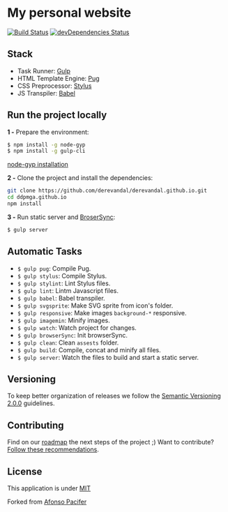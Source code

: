 # My personal website

[![Build Status](https://travis-ci.org/derevandal/derevandal.github.io.svg?branch=master)](https://travis-ci.org/derevandal/derevandal.github.io)
[![devDependencies Status](https://david-dm.org/derevandal/derevandal.github.io.svg)](https://david-dm.org/derevandal/derevandal.github.io?type=dev)

## Stack

- Task Runner: [Gulp](http://gulpjs.com/)
- HTML Template Engine: [Pug](https://pugjs.org/api/getting-started.html)
- CSS Preprocessor: [Stylus](http://stylus-lang.com/)
- JS Transpiler: [Babel](https://babeljs.io/)

## Run the project locally

**1 -** Prepare the environment:

```sh
$ npm install -g node-gyp
$ npm install -g gulp-cli
```

[node-gyp installation](https://github.com/nodejs/node-gyp#installation)

**2 -** Clone the project and install the dependencies:

```sh
git clone https://github.com/derevandal/derevandal.github.io.git
cd ddpmga.github.io
npm install
```

**3 -** Run static server and [BroserSync](https://www.browsersync.io/):

```sh
$ gulp server
```

## Automatic Tasks

- `$ gulp pug`: Compile Pug.
- `$ gulp stylus`: Compile Stylus.
- `$ gulp stylint`: Lint Stylus files.
- `$ gulp lint`: Lintm Javascript files.
- `$ gulp babel`: Babel transpiler.
- `$ gulp svgsprite`: Make SVG sprite from icon's folder.
- `$ gulp responsive`: Make images `background-*` responsive.
- `$ gulp imagemin`: Minify images.
- `$ gulp watch`: Watch project for changes.
- `$ gulp browserSync`: Init browserSync.
- `$ gulp clean`: Clean `assests` folder.
- `$ gulp build`: Compile, concat and minify all files.
- `$ gulp server`: Watch the files to build and start a static server.


## Versioning

To keep better organization of releases we follow the [Semantic Versioning 2.0.0](http://semver.org/) guidelines.

## Contributing
Find on our [roadmap](https://github.com/derevandal/derevandal.github.io/issues/) the next steps of the project ;)
Want to contribute? [Follow these recommendations](CONTRIBUTING.md).

## License
This application is under [MIT](LICENSE.md)

Forked from [Afonso Pacifer](http://afonsopacifer.com/)